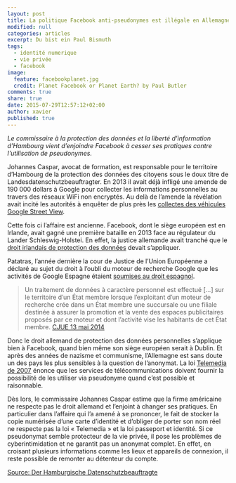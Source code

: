 ```yaml
---
layout: post
title: La politique Facebook anti-pseudonymes est illégale en Allemagne
modified: null
categories: articles
excerpt: Du bist ein Paul Bismuth
tags:
  - identité numerique
  - vie privée
  - facebook
image:
  feature: facebookplanet.jpg
  credit: Planet Facebook or Planet Earth? by Paul Butler 
comments: true
share: true
date: 2015-07-29T12:57:12+02:00
author: xavier
published: true 
---
```


_Le commissaire à la protection des données et la liberté d’information d’Hambourg vient d’enjoindre Facebook à cesser ses pratiques contre l'utilisation de pseudonymes._

Johannes Caspar, avocat de formation, est responsable pour le territoire d’Hambourg de la protection des données des citoyens sous le doux titre de Landesdatenschutzbeauftragter. En 2013 il avait déjà infligé une amende de 190 000 dollars à Google pour collecter les informations personnelles au travers des réseaux WiFi non encryptés. Au delà de l’amende la révélation avait incité les autorités à enquêter de plus près les [collectes des véhicules Google Street View](http://www.nytimes.com/2013/04/23/technology/germany-fines-google-over-data-collection.html).

Cette fois ci l’affaire est ancienne. Facebook, dont le siège européen est en Irlande, avait gagné une première bataille en 2013 face au régulateur du Lander Schleswig-Holstei. En effet, la justice allemande avait tranché que le [droit irlandais de protection des données](http://www.bloomberg.com/news/articles/2013-02-15/facebook-scores-win-in-legal-regime-dispute-with-germany) devait s’appliquer.

Patatras, l’année dernière la cour de Justice de l’Union Européenne a déclaré au sujet du droit à l’oubli du moteur de recherche Google que les activités de Google Espagne étaient [soumises au droit espagnol](http://www.cnil.fr/linstitution/actualite/article/article/decision-de-la-cour-de-justice-de-lunion-europeenne-les-moteurs-de-recherche-doivent-respect).

>Un traitement de données à caractère personnel est effectué [...] sur le territoire d’un État membre lorsque l’exploitant d’un moteur de recherche crée dans un État membre une succursale ou une filiale destinée à assurer la promotion et la vente des espaces publicitaires proposés par ce moteur et dont l’activité vise les habitants de cet État membre. [CJUE 13 mai 2014](http://curia.europa.eu/juris/document/document.jsf?text=&docid=152065)

Donc le droit allemand de protection des données personnelles s’applique bien à Facebook, quand bien même son siège européen serait à Dublin. Et après des années de nazisme et communisme, l’Allemagne est sans doute un des pays les plus sensibles à la question de l’anonymat. La loi [Telemedia de 2007](européennes2007http://www.cgerli.org/fileadmin/user_upload/interne_Dokumente/Legislation/Telemedia_Act__TMA_.pdf)  énonce que les services de télécommunications doivent fournir la possibilité de les utiliser via pseudonyme quand c’est possible et raisonnable.

Dès lors, le commissaire Johannes Caspar estime que la firme américaine ne respecte pas le droit allemand et l’enjoint à changer ses pratiques. En particulier dans l’affaire qui l’a amené à se prononcer, le fait de stocker la copie numérisée d’une carte d’identité et d’obliger de porter son nom réel ne respecte pas la loi « Telemedia » et la loi passeport et identité. Si ce pseudonymat semble protecteur de la vie privée, il pose les problèmes de cyberintimidation et ne garantit pas un anonymat complet. En effet, en croisant plusieurs informations comme les lieux et appareils de connexion, il reste possible de remonter au détenteur du compte.

[Source: Der Hamburgische Datenschutzbeauftragte](https://www.datenschutz-hamburg.de/news/detail/article/der-hamburgische-datenschutzbeauftragte-profilnamen-bei-facebook-frei-waehlbar.html)
